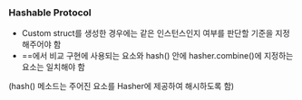 ### Hashable Protocol

* Custom struct를 생성한 경우에는 같은 인스턴스인지 여부를 판단할 기준을 지정해주어야 함
* ==에서 비교 구현에 사용되는 요소와 hash() 안에 hasher.combine()에 지정하는 요소는 일치해야 함

(hash() 메소드는 주어진 요소를 Hasher에 제공하여 해시하도록 함)